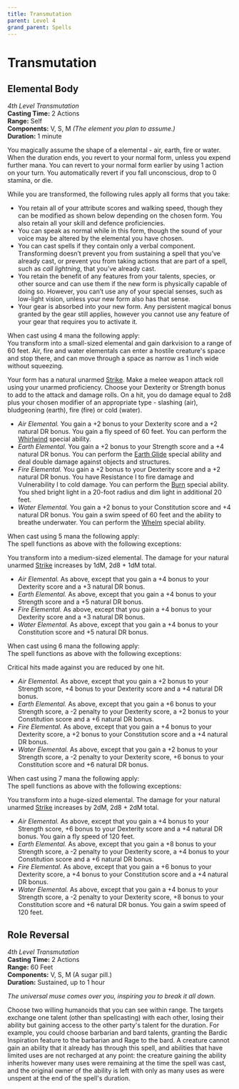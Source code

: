 ```yaml
---
title: Transmutation
parent: Level 4
grand_parent: Spells
---
```


# Transmutation

## Elemental Body
*4th Level Transmutation*<br>
**Casting Time:** 2 Actions<br>
**Range:** Self<br>
**Components:** V, S, M *(The element you plan to assume.)*<br>
**Duration:** 1 minute

You magically assume the shape of a elemental - air, earth, fire or water. When the duration ends, you revert to your normal form, unless you expend further mana. You can revert to your normal form earlier by using 1 action on your turn. You automatically revert if you fall unconscious, drop to 0 stamina, or die.

While you are transformed, the following rules apply all forms that you take:<br>
* You retain all of your attribute scores and walking speed, though they can be modified as shown below depending on the chosen form. You also retain all your skill and defence proficiencies.
* You can speak as normal while in this form, though the sound of your voice may be altered by the elemental you have chosen.
* You can cast spells if they contain only a verbal component. Transforming doesn’t prevent you from sustaining a spell that you’ve already cast, or prevent you from taking actions that are part of a spell, such as *call lightning*, that you’ve already cast.
* You retain the benefit of any features from your talents, species, or other source and can use them if the new form is physically capable of doing so. However, you can’t use any of your special senses, such as low-light vision, unless your new form also has that sense.
* Your gear is absorbed into your new form. Any persistent magical bonus granted by the gear still applies, however you cannot use any feature of your gear that requires you to activate it.

When cast using 4 mana the following apply:<br>
You transform into a small-sized elemental and gain darkvision to a range of 60 feet. Air, fire and water elementals can enter a hostile creature's space and stop there, and can move through a space as narrow as 1 inch wide without squeezing.

Your form has a natural unarmed [Strike](https://stormchaserroleplaying.com/stormchaserRPG/Combat/Actions/Strike/). Make a melee weapon attack roll using your unarmed proficiency. Choose your Dexterity or Strength bonus to add to the attack and damage rolls. On a hit, you do damage equal to 2d8 plus your chosen modifier of an appropriate type - slashing (air), bludgeoning (earth), fire (fire) or cold (water).

* *Air Elemental.* You gain a +2 bonus to your Dexterity score and a +2 natural DR bonus. You gain a fly speed of 60 feet. You can perform the [Whirlwind](https://stormchaserroleplaying.com/stormchaserRPG/Beastiary/Abilities/Whirlwind/) special ability.
* *Earth Elemental.* You gain a +2 bonus to your Strength score and a +4 natural DR bonus. You can perform the [Earth Glide](https://stormchaserroleplaying.com/stormchaserRPG/Beastiary/Abilities/Earth/) special ability and deal double damage against objects and structures.
* *Fire Elemental.*  You gain a +2 bonus to your Dexterity score and a +2 natural DR bonus. You have Resistance I to fire damage and Vulnerability I to cold damage. You can perform the [Burn](https://stormchaserroleplaying.com/stormchaserRPG/Beastiary/Abilities/Burn/) special ability. You shed bright light in a 20-foot radius and dim light in additional 20 feet.
* *Water Elemental.* You gain a +2 bonus to your Constitution score and +4 natural DR bonus. You gain a swim speed of 60 feet and the ability to breathe underwater. You can perform the [Whelm](https://stormchaserroleplaying.com/stormchaserRPG/Beastiary/Abilities/Whelm/) special ability.

When cast using 5 mana the following apply:<br>
The spell functions as above with the following exceptions:

You transform into a medium-sized elemental. The damage for your natural unarmed [Strike](https://stormchaserroleplaying.com/stormchaserRPG/Combat/Actions/Strike/) increases by 1dM, 2d8 + 1dM total.

* *Air Elemental.* As above, except that you gain a +4 bonus to your Dexterity score and a +3 natural DR bonus.
* *Earth Elemental.* As above, except that you gain a +4 bonus to your Strength score and a +5 natural DR bonus.
* *Fire Elemental.*  As above, except that you gain a +4 bonus to your Dexterity score and a +3 natural DR bonus.
* *Water Elemental.* As above, except that you gain a +4 bonus to your Constitution score and +5 natural DR bonus.

When cast using 6 mana the following apply:<br>
The spell functions as above with the following exceptions:

Critical hits made against you are reduced by one hit.

* *Air Elemental.* As above, except that you gain a +2 bonus to your Strength score, +4 bonus to your Dexterity score and a +4 natural DR bonus.
* *Earth Elemental.* As above, except that you gain a +6 bonus to your Strength score, a -2 penalty to your Dexterity score, a +2 bonus to your Constitution score and a +6 natural DR bonus.
* *Fire Elemental.*  As above, except that you gain a +4 bonus to your Dexterity score, a +2 bonus to your Constitution score and a +4 natural DR bonus.
* *Water Elemental.* As above, except that you gain a +2 bonus to your Strength score, a -2 penalty to your Dexterity score, +6 bonus to your Constitution score and +6 natural DR bonus.

When cast using 7 mana the following apply:<br>
The spell functions as above with the following exceptions:

You transform into a huge-sized elemental. The damage for your natural unarmed [Strike](https://stormchaserroleplaying.com/stormchaserRPG/Combat/Actions/Strike/) increases by 2dM, 2d8 + 2dM total.

* *Air Elemental.* As above, except that you gain a +4 bonus to your Strength score, +6 bonus to your Dexterity score and a +4 natural DR bonus. You gain a fly speed of 120 feet.
* *Earth Elemental.* As above, except that you gain a +8 bonus to your Strength score, a -2 penalty to your Dexterity score, a +4 bonus to your Constitution score and a +6 natural DR bonus.
* *Fire Elemental.*  As above, except that you gain a +6 bonus to your Dexterity score, a +4 bonus to your Constitution score and a +4 natural DR bonus.
* *Water Elemental.* As above, except that you gain a +4 bonus to your Strength score, a -2 penalty to your Dexterity score, +8 bonus to your Constitution score and +6 natural DR bonus. You gain a swim speed of 120 feet.

## Role Reversal
*4th Level Transmutation*<br>
**Casting Time:** 2 Actions<br>
**Range:** 60 Feet<br>
**Components:** V, S, M (A sugar pill.)<br>
**Duration:** Sustained, up to 1 hour

*The universal muse comes over you, inspiring you to break it all down.*

Choose two willing humanoids that you can see within range. The targets exchange one talent (other than spellcasting) with each other, losing their ability but gaining access to the other party's talent for the duration. For example, you could choose barbarian and bard talents, granting the Bardic Inspiration feature to the barbarian and Rage to the bard. A creature cannot gain an ability that it already has through this spell, and abilities that have limited uses are not recharged at any point: the creature gaining the ability inherits however many uses were remaining at the time the spell was cast, and the original owner of the ability is left with only as many uses as were unspent at the end of the spell's duration.
